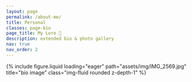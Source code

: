 ```yaml
---
layout: page
permalink: /about-me/
title: Personal
classes: page-bio
page_title: My Lore 📜
description: extended bio & photo gallery
nav: true
nav_order: 2
---
```


<div class="row">
    <div class="col-sm mt-3 mt-md-0">
        {% include figure.liquid loading="eager" path="assets/img/IMG_2569.jpg" title="bio image" class="img-fluid rounded z-depth-1" %}
    </div>
</div>

  

 
